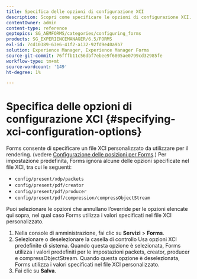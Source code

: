```yaml
---
title: Specifica delle opzioni di configurazione XCI
description: Scopri come specificare le opzioni di configurazione XCI. Puoi specificare i valori di un file XCI personalizzato per Modulo adattivo, in modo che possa essere utilizzato durante il rendering del modulo.
contentOwner: admin
content-type: reference
geptopics: SG_AEMFORMS/categories/configuring_forms
products: SG_EXPERIENCEMANAGER/6.5/FORMS
exl-id: 7cd10389-63e6-41f2-a132-92fd9e40a9b7
solution: Experience Manager, Experience Manager Forms
source-git-commit: 76fffb11c56dbf7ebee9f6805ae0799cd32985fe
workflow-type: tm+mt
source-wordcount: '149'
ht-degree: 1%

---
```


# Specifica delle opzioni di configurazione XCI {#specifying-xci-configuration-options}

Forms consente di specificare un file XCI personalizzato da utilizzare per il rendering. (vedere [Configurazione delle posizioni per Forms](/help/forms/using/admin-help/configuring-locations-forms.md#configuring-locations-for-forms).) Per impostazione predefinita, Forms ignora alcune delle opzioni specificate nel file XCI, tra cui le seguenti:

* `config/present/xdp/packets`
* `config/present/pdf/creator`
* `config/present/pdf/producer`
* `config/present/pdf/compression/compressObjectStream`

Puoi selezionare le opzioni che annullano l’override per le opzioni elencate qui sopra, nel qual caso Forms utilizza i valori specificati nel file XCI personalizzato.

1. Nella console di amministrazione, fai clic su **Servizi** > **Forms**.
1. Selezionare o deselezionare la casella di controllo Usa opzioni XCI predefinite di sistema. Quando questa opzione è selezionata, Forms utilizza i valori predefiniti per le impostazioni packets, creator, producer e compressObjectStream. Quando questa opzione è deselezionata, Forms utilizza i valori specificati nel file XCI personalizzato.
1. Fai clic su **Salva**.
